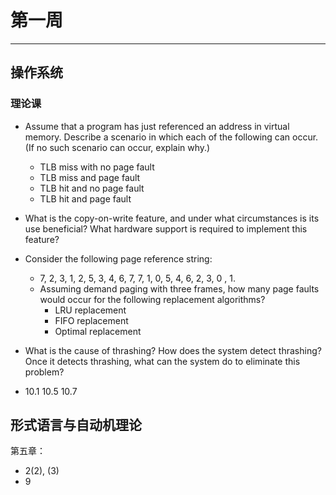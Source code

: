 # 第一周  
---  
## 操作系统  
### 理论课  
- Assume that a program has just referenced an address in virtual memory. Describe a scenario in which each of the following can occur. (If no such scenario can occur, explain why.)  
	- TLB miss with no page fault  
	- TLB miss and page fault  
	- TLB hit and no page fault  
	- TLB hit and page fault  
	
- What is the copy-on-write feature, and under what circumstances is its use beneficial? What hardware support is required to implement this feature?  
- Consider the following page reference string:  
	- 7, 2, 3, 1, 2, 5, 3, 4, 6, 7, 7, 1, 0, 5, 4, 6, 2, 3, 0 , 1.  
	- Assuming demand paging with three frames, how many page faults would occur for the following replacement algorithms?  
		- LRU replacement  
		- FIFO replacement  
		- Optimal replacement  
- What is the cause of thrashing? How does the system detect thrashing? Once it detects thrashing, what can the system do to eliminate this problem?  
- 10.1 10.5 10.7  

## 形式语言与自动机理论  
第五章：  
- 2(2), (3)  
- 9  
